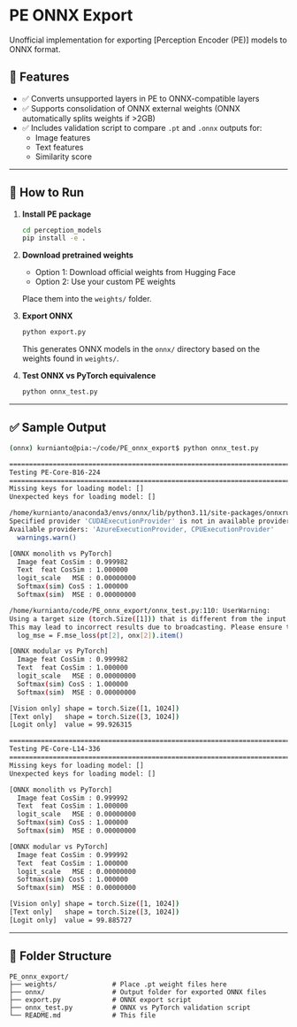 # PE ONNX Export

Unofficial implementation for exporting [Perception Encoder (PE)] models to ONNX format.

## 🔧 Features

- ✅ Converts unsupported layers in PE to ONNX-compatible layers
- ✅ Supports consolidation of ONNX external weights (ONNX automatically splits weights if >2GB)
- ✅ Includes validation script to compare `.pt` and `.onnx` outputs for:
  - Image features
  - Text features
  - Similarity score

---

## 🚀 How to Run

1. **Install PE package**
   ```bash
   cd perception_models
   pip install -e .
    ````

2. **Download pretrained weights**

   * Option 1: Download official weights from Hugging Face
   * Option 2: Use your custom PE weights

   Place them into the `weights/` folder.

3. **Export ONNX**

   ```bash
   python export.py
   ```

   This generates ONNX models in the `onnx/` directory based on the weights found in `weights/`.

4. **Test ONNX vs PyTorch equivalence**

   ```bash
   python onnx_test.py
   ```

---

## ✅ Sample Output

```bash
(onnx) kurnianto@pia:~/code/PE_onnx_export$ python onnx_test.py 

================================================================================
Testing PE-Core-B16-224
================================================================================
Missing keys for loading model: []
Unexpected keys for loading model: []

/home/kurnianto/anaconda3/envs/onnx/lib/python3.11/site-packages/onnxruntime/capi/onnxruntime_inference_collection.py:121: UserWarning: 
Specified provider 'CUDAExecutionProvider' is not in available provider names.
Available providers: 'AzureExecutionProvider, CPUExecutionProvider'
  warnings.warn()

[ONNX monolith vs PyTorch]
  Image feat CosSim : 0.999982
  Text  feat CosSim : 1.000000
  logit_scale   MSE : 0.00000000
  Softmax(sim) CosS : 1.000000
  Softmax(sim)  MSE : 0.00000000

/home/kurnianto/code/PE_onnx_export/onnx_test.py:110: UserWarning: 
Using a target size (torch.Size([1])) that is different from the input size (torch.Size([])).
This may lead to incorrect results due to broadcasting. Please ensure they match in size.
  log_mse = F.mse_loss(pt[2], onx[2]).item()

[ONNX modular vs PyTorch]
  Image feat CosSim : 0.999982
  Text  feat CosSim : 1.000000
  logit_scale   MSE : 0.00000000
  Softmax(sim) CosS : 1.000000
  Softmax(sim)  MSE : 0.00000000

[Vision only] shape = torch.Size([1, 1024])
[Text only]   shape = torch.Size([3, 1024])
[Logit only]  value = 99.926315

================================================================================
Testing PE-Core-L14-336
================================================================================
Missing keys for loading model: []
Unexpected keys for loading model: []

[ONNX monolith vs PyTorch]
  Image feat CosSim : 0.999992
  Text  feat CosSim : 1.000000
  logit_scale   MSE : 0.00000000
  Softmax(sim) CosS : 1.000000
  Softmax(sim)  MSE : 0.00000000

[ONNX modular vs PyTorch]
  Image feat CosSim : 0.999992
  Text  feat CosSim : 1.000000
  logit_scale   MSE : 0.00000000
  Softmax(sim) CosS : 1.000000
  Softmax(sim)  MSE : 0.00000000

[Vision only] shape = torch.Size([1, 1024])
[Text only]   shape = torch.Size([3, 1024])
[Logit only]  value = 99.885727
```


---

## 📁 Folder Structure

```
PE_onnx_export/
├── weights/              # Place .pt weight files here
├── onnx/                 # Output folder for exported ONNX files
├── export.py             # ONNX export script
├── onnx_test.py          # ONNX vs PyTorch validation script
└── README.md             # This file
```

